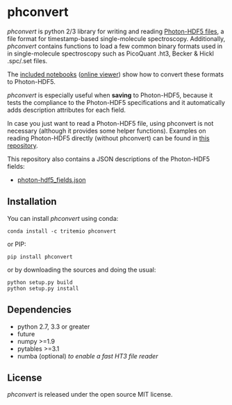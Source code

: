 # phconvert

*phconvert* is python 2/3 library for writing and reading
[Photon-HDF5 files](http://photon-hdf5.readthedocs.org/),
a file format for timestamp-based single-molecule spectroscopy.
Additionally, *phconvert* contains functions to load a few common binary formats
used in in single-molecule spectroscopy such as PicoQuant .ht3,
Becker & Hickl .spc/.set files.

The [included notebooks](https://github.com/Photon-HDF5/phconvert/tree/master/notebooks) ([online viewer](http://nbviewer.ipython.org/github/Photon-HDF5/phconvert/tree/master/notebooks/)) show how to convert these formats to Photon-HDF5.

*phconvert* is especially useful when **saving** to Photon-HDF5, because
it tests the compliance to the Photon-HDF5 specifications
and it automatically adds description attributes for each field.

In case you just want to read a Photon-HDF5 file, using phconvert is not
necessary (although it provides some helper functions).
Examples on reading Photon-HDF5 directly (without phconvert)
can be found in [this repository](https://github.com/Photon-HDF5/photon_hdf5_reading_examples).

This repository also contains a JSON descriptions of the Photon-HDF5 fields:

- [photon-hdf5_fields.json](https://github.com/Photon-HDF5/phconvert/blob/master/phconvert/specs/photon-hdf5_fields.json)

## Installation

You can install *phconvert* using conda:

    conda install -c tritemio phconvert

or PIP:

    pip install phconvert

or by downloading the sources and doing the usual:

    python setup.py build
    python setup.py install

## Dependencies

- python 2.7, 3.3 or greater
- future
- numpy >=1.9
- pytables >=3.1
- numba (optional) *to enable a fast HT3 file reader*

## License

*phconvert* is released under the open source MIT license.

